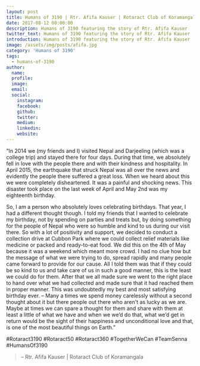 ```yaml
---
layout: post
title: Humans of 3190 | Rtr. Afifa Kauser | Rotaract Club of Koramangala
date: 2017-08-12 00:00:00
description: Humans of 3190 featuring the story of Rtr. Afifa Kauser
twitter_text: Humans of 3190 featuring the story of Rtr. Afifa Kauser
introduction: Humans of 3190 featuring the story of Rtr. Afifa Kauser
image: /assets/img/posts/afifa.jpg
category: 'Humans of 3190'
tags:
  - humans-of-3190
author:
  name: 
  profile: 
  image: 
  email: 
  social:
    instagram:
    facebook: 
    github: 
    twitter: 
    medium: 
    linkedin: 
    website:
---
```

“In 2014 we (my friends and I) visited Nepal and Darjeeling (which was a college trip) and stayed there for four days. During that time, we absolutely fell in love with the people there and with their kindness and hospitality. In April 2015, the earthquake that struck Nepal was all over the news and evidently the people there suffered a great loss. When we heard about this we were completely disheartened. It was a painful and shocking news. This disaster took place on the last week of April and May 2nd was my eighteenth birthday.

So, I am a person who absolutely loves celebrating birthdays. That year, I had a different thought though. I told my friends that I wanted to celebrate my birthday, not by spending on parties and treats but, by doing something for the people of Nepal who were so humble and kind to us during our visit there. So with a lot of positivity and support, we decided to conduct a collection drive at Cubbon Park where we could collect relief materials like medicine or packed and ready-to-eat food. We did this on the 4th of May because it was a weekend which meant more crowd. I had no clue how but the message of what we were trying to do, spread rapidly and many people came forward to provide for our cause. All I told them was that if they could be so kind to us and take care of us in such a good manner, this is the least we could do for them. After that we all made sure we went to the right place to hand over what we had collected and made sure that it had reached them in proper manner. This was undoubtedly my best and most satisfying birthday ever. – Many a times we spend money carelessly without a second thought about it but there people out there who aren't as lucky as we are. Maybe at times we can spare a thought for them and share with them at least a little of what we have and when we we’d do that, what we’d get in return would be the sight of their happiness and unconditional love and that, is one of the most beautiful things on Earth.”

#Rotaract3190 #Rotaract50 #Rotaract360 #TogetherWeCan #TeamSenna #HumansOf3190

> – Rtr. Afifa Kauser \| Rotaract Club of Koramangala
